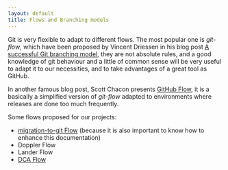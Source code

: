 ```yaml
---
layout: default
title: Flows and Branching models
---
```


Git is very flexible to adapt to different flows. The most popular one is _git-flow_,
which have been proposed by Vincent Driessen in his blog post [A successful Git branching model],
they are not absolute rules, and a good knowledge of git behaviour and a little 
of common sense will be very useful to adapt it to our necessities, and to take
advantages of a great tool as GitHub.

In another famous blog post, Scott Chacon presents [GitHub Flow], it is a basically
a simplified version of _git-flow_ adapted to environments where releases are done
too much frequently.

Some flows proposed for our projects:
<!-- We need to talk with the TLs in order to define them, and others -->

* [migration-to-git Flow](migration-to-git-flow.html) (because it is also important to know how to enhance 
  this documentation)
* Doppler Flow 
* Lander Flow 
* [DCA Flow](dca-flow.html)

<!-- About DCA, I am not sure to include the complete Project and Client name here -->



[A successful Git branching model]: http://nvie.com/posts/a-successful-git-branching-model/
[GitHub Flow]: http://scottchacon.com/2011/08/31/github-flow.html
